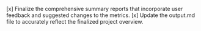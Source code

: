 [x] Finalize the comprehensive summary reports that incorporate user feedback and suggested changes to the metrics.
[x] Update the output.md file to accurately reflect the finalized project overview.
